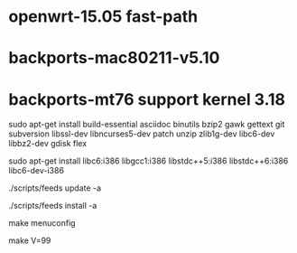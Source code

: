 # openwrt-15.05 fast-path 

# backports-mac80211-v5.10
# backports-mt76 support kernel 3.18

sudo apt-get install build-essential asciidoc binutils bzip2 gawk gettext git subversion libssl-dev libncurses5-dev patch unzip zlib1g-dev libc6-dev libbz2-dev gdisk flex

sudo apt-get install libc6:i386 libgcc1:i386 libstdc++5:i386 libstdc++6:i386 libc6-dev-i386

./scripts/feeds update -a

./scripts/feeds install -a

make menuconfig

make V=99


